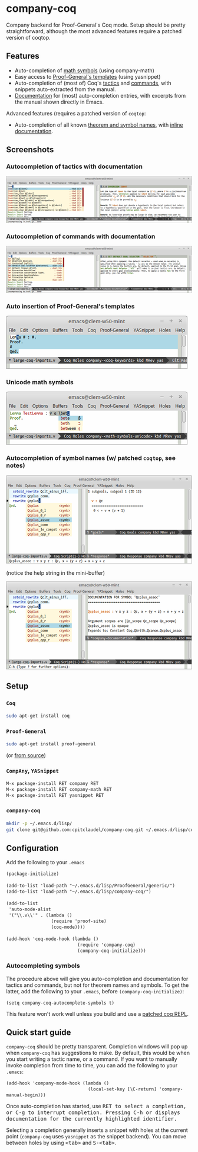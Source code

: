 # company-coq

Company backend for Proof-General's Coq mode. Setup should be pretty straightforward, although the most advanced features require a patched version of coqtop.

## Features

* Auto-completion of [math symbols](img/tactic-completion-doc.png) (using company-math)
* Easy access to [Proof-General's templates](img/lemma-completion.png) (using yasnippet)
* Auto-completion of (most of) Coq's [tactics](img/command-completion-doc.png) and [commands](img/symbol-completion-doc.png), with snippets auto-extracted from the manual.
* [Documentation](img/keyword-completion-doc.png) for (most) auto-completion entries, with excerpts from the manual shown directly in Emacs.

Advanced features (requires a patched version of `coqtop`:

* Auto-completion of all known [theorem and symbol names](img/symbol-completion-doc.png), with [inline documentation](img/symbol-completion.png).

## Screenshots

### Autocompletion of tactics with documentation

<img src="img/tactic-completion-doc.png" alt="Autocompletion of tactics with documentation" />

### Autocompletion of commands with documentation

<img src="img/keyword-completion-doc.png" alt="Autocompletion of commands with documentation" />

### Auto insertion of Proof-General's templates

<img src="img/lemma-completion.png" alt="Auto insertion of Proof-General's templates" />

### Unicode math symbols

<img src="img/math-completion.png" alt="Unicode math symbols" />

### Autocompletion of symbol names (w/ patched `coqtop`, see notes)

<img src="img/symbol-completion.png" alt="Autocompletion of symbol names" />

(notice the help string in the mini-buffer)

<img src="img/symbol-completion-doc.png" alt="Autocompletion of symbol names with documentation" />

## Setup

### `Coq`

```bash
sudo apt-get install coq
```

### `Proof-General`

```bash
sudo apt-get install proof-general
```

(or [from source](http://proofgeneral.inf.ed.ac.uk/releases/ProofGeneral-4.2.tgz))

### `CompAny`, `YASnippet`

```elisp
M-x package-install RET company RET
M-x package-install RET company-math RET
M-x package-install RET yasnippet RET
```

### `company-coq`

```bash
mkdir -p ~/.emacs.d/lisp/
git clone git@github.com:cpitclaudel/company-coq.git ~/.emacs.d/lisp/company-coq
```

## Configuration

Add the following to your `.emacs`

```elisp
(package-initialize)

(add-to-list 'load-path "~/.emacs.d/lisp/ProofGeneral/generic/")
(add-to-list 'load-path "~/.emacs.d/lisp/company-coq/")

(add-to-list
 'auto-mode-alist
 '("\\.v\\'" . (lambda ()
                 (require 'proof-site)
                 (coq-mode))))

(add-hook 'coq-mode-hook (lambda ()
                           (require 'company-coq)
                           (company-coq-initialize)))
```

### Autocompleting symbols

The procedure above will give you auto-completion and documentation for tactics and commands, but not for theorem names and symbols. To get the latter, add the following to your `.emacs`, before `(company-coq-initialize)`:

```elisp
(setq company-coq-autocomplete-symbols t)
```

This feature won't work well unless you build and use a [patched coq REPL](https://github.com/cpitclaudel/coq/tree/V8.4pl2-SearchAny).


## Quick start guide

`company-coq` should be pretty transparent. Completion windows will pop up when `company-coq` has suggestions to make. By default, this would be when you start writing a tactic name, or a command. If you want to manually invoke completion from time to time, you can add the following to your `.emacs`:

```elisp
(add-hook 'company-mode-hook (lambda ()
                               (local-set-key [\C-return] 'company-manual-begin)))
```

Once auto-completion has started, use <kbd>RET</ret> to select a completion, or <kbd>C-g</kbd> to interrupt completion. Pressing <kbd>C-h</kbd> or <kbd><f1></kbd> displays documentation for the currently highlighted identifier.

Selecting a completion generally inserts a snippet with holes at the current point (`company-coq` uses `yasnippet` as the snippet backend). You can move between holes by using <kbd>&lt;tab></kbd> and <kbd>S-&lt;tab></kbd>.
